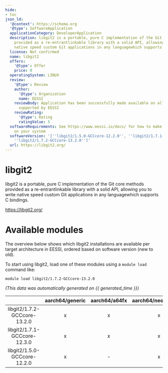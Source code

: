 ```yaml
---
hide:
- toc
json_ld:
  '@context': https://schema.org
  '@type': SoftwareApplication
  applicationCategory: DeveloperApplication
  description: libgit2 is a portable, pure C implementation of the Git core methods
    provided as a re-entrantlinkable library with a solid API, allowing you to write
    native speed custom Git applications in any languagewhich supports C bindings.
  license: Not confirmed
  name: libgit2
  offers:
    '@type': Offer
    price: 0
  operatingSystem: LINUX
  review:
    '@type': Review
    author:
      '@type': Organization
      name: EESSI
    reviewBody: Application has been successfully made available on all architectures
      supported by EESSI
    reviewRating:
      '@type': Rating
      ratingValue: 5
  softwareRequirements: See https://www.eessi.io/docs/ for how to make EESSI available
    on your system
  softwareVersion: '[''libgit2/1.5.0-GCCcore-12.2.0'', ''libgit2/1.7.1-GCCcore-12.3.0'',
    ''libgit2/1.7.2-GCCcore-13.2.0'']'
  url: https://libgit2.org/
---
```


libgit2
=======


libgit2 is a portable, pure C implementation of the Git core methods provided as a re-entrantlinkable library with a solid API, allowing you to write native speed custom Git applications in any languagewhich supports C bindings.

https://libgit2.org/
# Available modules


The overview below shows which libgit2 installations are available per target architecture in EESSI, ordered based on software version (new to old).

To start using libgit2, load one of these modules using a `module load` command like:

```shell
module load libgit2/1.7.2-GCCcore-13.2.0
```

*(This data was automatically generated on {{ generated_time }})*

| |aarch64/generic|aarch64/a64fx|aarch64/neoverse_n1|aarch64/neoverse_v1|aarch64/nvidia/grace|x86_64/generic|x86_64/amd/zen2|x86_64/amd/zen3|x86_64/amd/zen4|x86_64/intel/cascadelake|x86_64/intel/haswell|x86_64/intel/icelake|x86_64/intel/sapphirerapids|x86_64/intel/skylake_avx512|
| :---: | :---: | :---: | :---: | :---: | :---: | :---: | :---: | :---: | :---: | :---: | :---: | :---: | :---: | :---: |
|libgit2/1.7.2-GCCcore-13.2.0|x|x|x|x|x|x|x|x|x|x|x|x|x|x|
|libgit2/1.7.1-GCCcore-12.3.0|x|x|x|x|x|x|x|x|x|x|x|x|x|x|
|libgit2/1.5.0-GCCcore-12.2.0|x|-|x|x|x|x|x|x|x|x|x|x|x|x|
